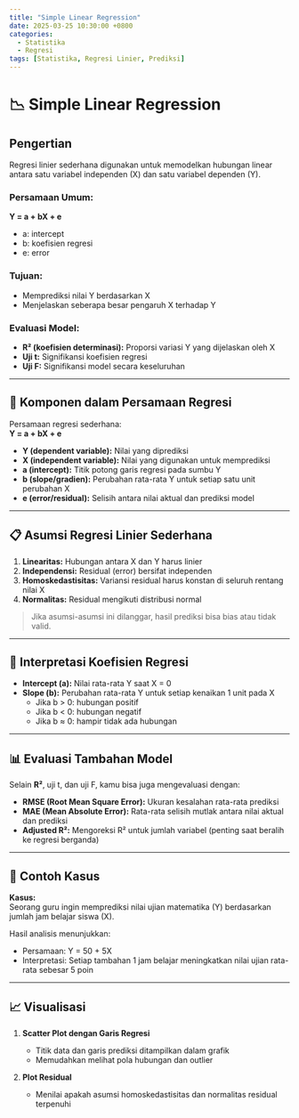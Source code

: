 ```yaml
---
title: "Simple Linear Regression"
date: 2025-03-25 10:30:00 +0800
categories: 
  - Statistika
  - Regresi
tags: [Statistika, Regresi Linier, Prediksi]
---
```


# 📉 Simple Linear Regression

## Pengertian
Regresi linier sederhana digunakan untuk memodelkan hubungan linear antara satu variabel independen (X) dan satu variabel dependen (Y).

### Persamaan Umum:
**Y = a + bX + e**  
- a: intercept  
- b: koefisien regresi  
- e: error

### Tujuan:
- Memprediksi nilai Y berdasarkan X
- Menjelaskan seberapa besar pengaruh X terhadap Y

### Evaluasi Model:
- **R² (koefisien determinasi):** Proporsi variasi Y yang dijelaskan oleh X
- **Uji t:** Signifikansi koefisien regresi
- **Uji F:** Signifikansi model secara keseluruhan

---

## 🧠 Komponen dalam Persamaan Regresi

Persamaan regresi sederhana:  
**Y = a + bX + e**

- **Y (dependent variable):** Nilai yang diprediksi  
- **X (independent variable):** Nilai yang digunakan untuk memprediksi  
- **a (intercept):** Titik potong garis regresi pada sumbu Y  
- **b (slope/gradien):** Perubahan rata-rata Y untuk setiap satu unit perubahan X  
- **e (error/residual):** Selisih antara nilai aktual dan prediksi model

---

## 📋 Asumsi Regresi Linier Sederhana

1. **Linearitas:** Hubungan antara X dan Y harus linier  
2. **Independensi:** Residual (error) bersifat independen  
3. **Homoskedastisitas:** Variansi residual harus konstan di seluruh rentang nilai X  
4. **Normalitas:** Residual mengikuti distribusi normal

> Jika asumsi-asumsi ini dilanggar, hasil prediksi bisa bias atau tidak valid.

---

## 📌 Interpretasi Koefisien Regresi

- **Intercept (a):** Nilai rata-rata Y saat X = 0  
- **Slope (b):** Perubahan rata-rata Y untuk setiap kenaikan 1 unit pada X  
  - Jika b > 0: hubungan positif  
  - Jika b < 0: hubungan negatif  
  - Jika b ≈ 0: hampir tidak ada hubungan

---

## 📊 Evaluasi Tambahan Model

Selain **R²**, uji t, dan uji F, kamu bisa juga mengevaluasi dengan:

- **RMSE (Root Mean Square Error):** Ukuran kesalahan rata-rata prediksi  
- **MAE (Mean Absolute Error):** Rata-rata selisih mutlak antara nilai aktual dan prediksi  
- **Adjusted R²:** Mengoreksi R² untuk jumlah variabel (penting saat beralih ke regresi berganda)

---

## 🧪 Contoh Kasus

**Kasus:**  
Seorang guru ingin memprediksi nilai ujian matematika (Y) berdasarkan jumlah jam belajar siswa (X).

Hasil analisis menunjukkan:
- Persamaan: Y = 50 + 5X  
- Interpretasi: Setiap tambahan 1 jam belajar meningkatkan nilai ujian rata-rata sebesar 5 poin

---

## 📈 Visualisasi

1. **Scatter Plot dengan Garis Regresi**
   - Titik data dan garis prediksi ditampilkan dalam grafik
   - Memudahkan melihat pola hubungan dan outlier

2. **Plot Residual**
   - Menilai apakah asumsi homoskedastisitas dan normalitas residual terpenuhi
